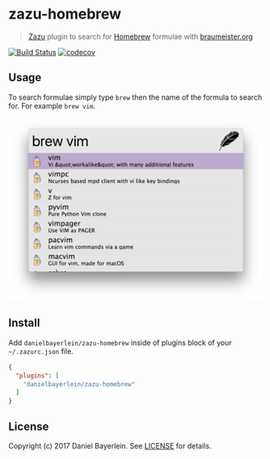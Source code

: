 # zazu-homebrew

> [Zazu](https://github.com/tinytacoteam/zazu) plugin to search for [Homebrew](https://brew.sh) formulae with [braumeister.org](http://www.braumeister.org)

[![Build Status](https://travis-ci.org/danielbayerlein/zazu-homebrew.svg?branch=master)](https://travis-ci.org/danielbayerlein/zazu-homebrew)
[![codecov](https://codecov.io/gh/danielbayerlein/zazu-homebrew/branch/master/graph/badge.svg)](https://codecov.io/gh/danielbayerlein/zazu-homebrew)

## Usage

To search formulae simply type `brew` then the name of the formula to search for.
For example `brew vim`.

![screenshot](./screenshot.png)

## Install

Add `danielbayerlein/zazu-homebrew` inside of plugins block of your `~/.zazurc.json` file.

```json
{
  "plugins": [
    "danielbayerlein/zazu-homebrew"
  ]
}
```

## License

Copyright (c) 2017 Daniel Bayerlein. See [LICENSE](./LICENSE.md) for details.
